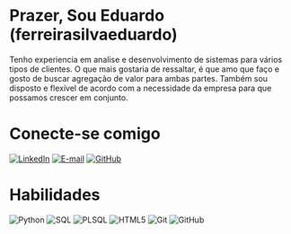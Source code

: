 # Prazer, Sou Eduardo (ferreirasilvaeduardo)

Tenho experiencia em analise e desenvolvimento de sistemas para vários tipos de clientes.
O que mais gostaria de ressaltar, é que amo que faço e gosto de buscar agregação de valor para ambas partes.
Também sou disposto e flexível de acordo com a necessidade da empresa para que possamos crescer em conjunto.

# Conecte-se comigo

[![LinkedIn](https://img.shields.io/badge/LinkedIn-0077B5?style=for-the-badge&logo=linkedin&logoColor=white)](https://www.linkedin.com/in/ferreedu/)
[![E-mail](https://img.shields.io/badge/-Email-000?style=for-the-badge&logo=microsoft-outlook&logoColor=E94D5F)](mailto:eduardo.s.ferreira@gmail.com)
[![GitHub](https://img.shields.io/badge/GitHub-000?style=for-the-badge&logo=github&logoColor=30A3DC)](https://github.com/ferreirasilvaeduardo)

# Habilidades

![Python](https://img.shields.io/badge/Python-000?style=for-the-badge&logo=python&logoColor=30A3DC)
![SQL](https://img.shields.io/badge/SQL-000?style=for-the-badge&logo=SQL)
![PLSQL](https://img.shields.io/badge/PLSQL-F80000?style=for-the-badge&logo=oracle&logoColor=black)
![HTML5](https://img.shields.io/badge/html5-%23E34F26.svg?style=for-the-badge&logo=html5&logoColor=white)
![Git](https://img.shields.io/badge/git-%23F05033.svg?style=for-the-badge&logo=git&logoColor=white)
![GitHub](https://img.shields.io/badge/github-%23121011.svg?style=for-the-badge&logo=github&logoColor=white)
